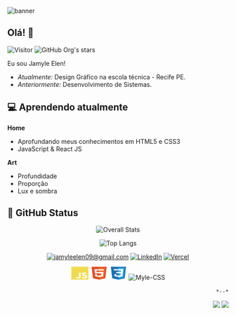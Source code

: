 ![banner](https://user-images.githubusercontent.com/110051309/215089735-2ec05369-3d38-4069-9740-2c64fa3295be.png)

<!-- <h2 align='center'>Lakshmanan Meiyappan @ Laxmena</h2>
<p align='center'><b>Graduate Student at University of Illinois at Chicago</b></p> -->

<h2>Olá! 👋</h2>

![Visitor](https://visitor-badge.laobi.icu/badge?page_id=jamyle-elen) ![GitHub Org's stars](https://img.shields.io/github/stars/jamyle-elen?style=social)

Eu sou Jamyle Elen! 
- <i>Atualmente:</i> Design Gráfico na escola técnica - Recife PE. 
- <i>Anteriormente:</i> Desenvolvimento de Sistemas.

<h2>💻 Aprendendo atualmente</h2>

__Home__
- Aprofundando meus conhecimentos em HTML5 e CSS3
- JavaScript & React JS

__Art__
- Profundidade
- Proporção
- Lux e sombra

<h2>👀 GitHub Status</h2>
<div align='center'>
  
![Overall Stats](https://github-readme-stats.vercel.app/api?username=jamyle-elen&count_private=true&show_icons=true&hide=contribs)

![Top Langs](https://github-readme-stats.vercel.app/api/top-langs/?username=jamyle-elen&layout=compact)
  
</div>

<div align='center'>
  
<a href="mailto:jamyleelen09@gmail.com">![jamyleelen09@gmail.com](https://img.shields.io/badge/Gmail-D14836?style=for-the-badge&logo=gmail&logoColor=white)</a> <a href="https://www.linkedin.com/in/jamyle-elen-cardoso-do-nascimento-31841b24a/">![LinkedIn](https://img.shields.io/badge/LinkedIn-0077B5?style=for-the-badge&logo=linkedin&logoColor=white)</a> <a href=""> <a href="https://vercel.com/dashboard">![Vercel](https://img.shields.io/badge/Vercel-000000?style=for-the-badge&logo=vercel&logoColor=white)</a>

</div>
<div align='center'>
  
  <img alt="Myle-Js" height="30" width="40" src="https://raw.githubusercontent.com/devicons/devicon/master/icons/javascript/javascript-plain.svg">
  <img alt="Myle-HTML" height="30" width="40" src="https://raw.githubusercontent.com/devicons/devicon/master/icons/html5/html5-original.svg">
  <img alt="Myle-CSS" height="30" width="40" src="https://raw.githubusercontent.com/devicons/devicon/master/icons/css3/css3-original.svg">
  <img alt="Myle-CSS" height="30" width="35" src="https://user-images.githubusercontent.com/110051309/214709025-656be295-9a4f-4182-840e-c6d2170ebefa.png">
  
</div>

<div align='end'>
  
`*--*`
</div>

<div align="end">
<img src="https://user-images.githubusercontent.com/110051309/214704434-c8fdc834-1ef1-4666-9b0a-e2ea15148f39.jpg" width=40> <img src="https://user-images.githubusercontent.com/110051309/214707041-629373ac-31f8-4a31-977a-406b60eb6d78.jpeg" width=40> 
</div>

<br/>

<!--
**Jamyle-Elen/jamyle-elen** is a ✨ _special_ ✨ repository because its `README.md` (this file) appears on your GitHub profile.

Here are some ideas to get you started:

- 🔭 I’m currently working on ...

- 🌱 I’m currently learning ...
- 👯 I’m looking to collaborate on ...
- 🤔 I’m looking for help with ...
- 💬 Ask me about ...
- 📫 How to reach me: ...
- 😄 Pronouns: ...
- ⚡ Fun fact: ...
-->
